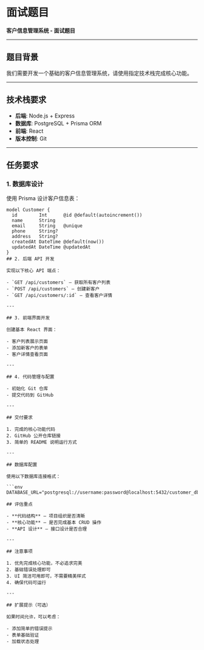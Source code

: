 # 面试题目
**客户信息管理系统 - 面试题目**

---

## 题目背景
我们需要开发一个基础的客户信息管理系统，请使用指定技术栈完成核心功能。

---

## 技术栈要求
- **后端**: Node.js + Express
- **数据库**: PostgreSQL + Prisma ORM
- **前端**: React
- **版本控制**: Git

---

## 任务要求

### 1. 数据库设计
使用 Prisma 设计客户信息表：

```prisma
model Customer {
  id        Int      @id @default(autoincrement())
  name      String
  email     String   @unique
  phone     String?
  address   String?
  createdAt DateTime @default(now())
  updatedAt DateTime @updatedAt
}
## 2. 后端 API 开发

实现以下核心 API 端点：

- `GET /api/customers` — 获取所有客户列表  
- `POST /api/customers` — 创建新客户  
- `GET /api/customers/:id` — 查看客户详情  

---

## 3. 前端界面开发

创建基本 React 界面：

- 客户列表展示页面  
- 添加新客户的表单  
- 客户详情查看页面  

---

## 4. 代码管理与配置

- 初始化 Git 仓库  
- 提交代码到 GitHub  

---

## 交付要求

1. 完成的核心功能代码  
2. GitHub 公开仓库链接  
3. 简单的 README 说明运行方式  

---

## 数据库配置

使用以下数据库连接格式：

```env
DATABASE_URL="postgresql://username:password@localhost:5432/customer_db"

## 评估重点

- **代码结构** — 项目组织是否清晰  
- **核心功能** — 是否完成基本 CRUD 操作  
- **API 设计** — 接口设计是否合理  

---

## 注意事项

1. 优先完成核心功能，不必追求完美  
2. 基础错误处理即可  
3. UI 简洁可用即可，不需要精美样式  
4. 确保代码可运行  

---

## 扩展提示（可选）

如果时间允许，可以考虑：

- 添加简单的错误提示  
- 表单基础验证  
- 加载状态处理  
